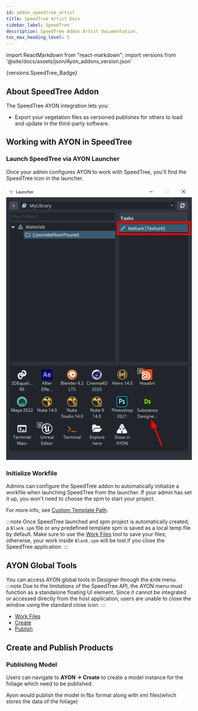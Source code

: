 ```yaml
---
id: addon_speedtree_artist
title: SpeedTree Artist Docs
sidebar_label: SpeedTree
description: SpeedTree Addon Artist documentation.
toc_max_heading_level: 5
---
```


import ReactMarkdown from "react-markdown";
import versions from '@site/docs/assets/json/Ayon_addons_version.json'

<ReactMarkdown>
{versions.SpeedTree_Badge}
</ReactMarkdown>

## About SpeedTree Addon

The SpeedTree AYON integration lets you:
- Export your vegetation files as versioned publishes for others to load and update in the third-party software.

## Working with AYON in SpeedTree

### Launch SpeedTree via AYON Launcher
<div class="row">
<div class="col">

Once your admin configures AYON to work with SpeedTree, you'll find the SpeedTree icon in the launcher.
</div>
<div class="col">

![](assets/substance_designer/artist/launch_substnace_designer.png)

</div>
</div>

### Initialize Workfile

<div class="row">
<div class="col">

Admins can configure the SpeedTree addon to automatically initialize a workfile when launching SpeedTree from the launcher. If your admin has set it up, you won't need to choose the spm to start your project.

For more info, see [Custom Template Path](addon_speedtree_admin.md#Setting-up-the-SpeedTree-Pipeline-SDK-path).

:::note
Once SpeedTree launched and spm project is automatically created, a `Blank.spm` file or any predefined template spm is saved as a local temp file by default. Make sure to use the [Work Files](artist_tools_workfiles.md) tool to save your files; otherwise, your work inside `Blank.spm` will be lost if you close the SpeedTree application.
:::

</div>
</div>


## AYON Global Tools
You can access AYON global tools in Designer through the `AYON` menu.
:::note
Due to the limitations of the SpeedTree API, the AYON menu must function as a standalone floating UI element. Since it cannot be integrated or accessed directly from the host application, users are unable to close the window using the standard close icon.
:::
<div class="row">
<div class="col">

-   [Work Files](artist_tools_workfiles.md)
-   [Create](artist_tools_creator.md)
-   [Publish](artist_tools_publisher.md)

</div>
</div>

## Create and Publish Products

### Publishing Model

Users can navigate to **AYON -> Create** to create a model instance for the foliage which need to be published.

Ayon would publish the model in fbx format along with xml files(which stores the data of the foliage)
